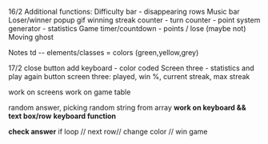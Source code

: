 16/2
Additional functions:
Difficulty bar - disappearing rows
Music bar
Loser/winner popup gif
winning streak counter - turn counter - point system generator - statistics
Game timer/countdown - points / lose (maybe not)
Moving ghost

Notes
td -- elements/classes = colors (green,yellow,grey)

17/2
close button
add keyboard - color coded
Screen three - statistics and play again button
screen three: played, win %, current streak, max streak

work on screens
work on game table

random answer, picking random string from array
**work on keyboard && text box/row**
**keyboard function**

**check answer**
if loop // next row// change color // win game
